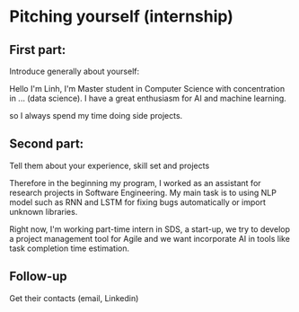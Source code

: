 # Pitching yourself (internship)

## First part:
Introduce generally about yourself:

Hello I'm Linh, I'm Master student in Computer Science with concentration in ... (data science). I have a great enthusiasm for AI and machine learning.

 so I always spend my time doing side projects.

## Second part:
Tell them about your experience, skill set and projects

Therefore in the beginning my program, I worked as an assistant for research projects in Software Engineering. My main task is to using NLP model such as RNN and LSTM for fixing bugs automatically or import unknown libraries.

Right now, I'm working part-time intern in SDS, a start-up, we try to develop a project management tool for Agile and we want incorporate AI in tools like task completion time estimation.

## Follow-up
Get their contacts (email, Linkedin)
